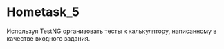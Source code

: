 # Hometask_5

Используя TestNG организовать тесты к калькулятору, написанному в качестве входного задания.
